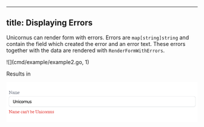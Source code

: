 ----
title: Displaying Errors
----

Unicornus can render form with errors. Errors are `map[string]string` and contain the field which created the error and an error text. These errors together with the data are rendered with `RenderFormWithErrors`.

![](cmd/example/example2.go, 1)

Results in

<img src="https://raw.githubusercontent.com/inkmi/unicornus/master/formexample.png" width="600">
